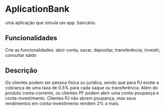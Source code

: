 # AplicationBank

uma aplicação que simula um app. bancário. 


## Funcionalidades

Crie as funcionalidades: abrir conta, sacar, depositar, transferência, investir, consultar saldo


## Descrição

Os clientes podem ser pessoa física ou jurídica, sendo que para PJ existe a cobrança de uma taxa de 0.5% para cada saque ou transferência. Além do produto conta-corrente, os clientes PF podem abrir uma conta-poupança e conta-investimento. Clientes PJ não abrem poupança, mas seus rendimentos em conta-investimento rendem 2% a mais.
